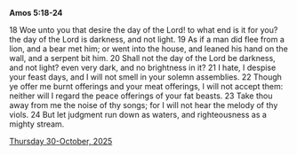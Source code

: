 **Amos 5:18-24**

18 Woe unto you that desire the day of the Lord! to what end is it for you? the day of the Lord is darkness, and not light. 19 As if a man did flee from a lion, and a bear met him; or went into the house, and leaned his hand on the wall, and a serpent bit him. 20 Shall not the day of the Lord be darkness, and not light? even very dark, and no brightness in it? 21 I hate, I despise your feast days, and I will not smell in your solemn assemblies. 22 Though ye offer me burnt offerings and your meat offerings, I will not accept them: neither will I regard the peace offerings of your fat beasts. 23 Take thou away from me the noise of thy songs; for I will not hear the melody of thy viols. 24 But let judgment run down as waters, and righteousness as a mighty stream.

[Thursday 30-October, 2025](https://getbible.life/kjv/Amos/5/18-24)
